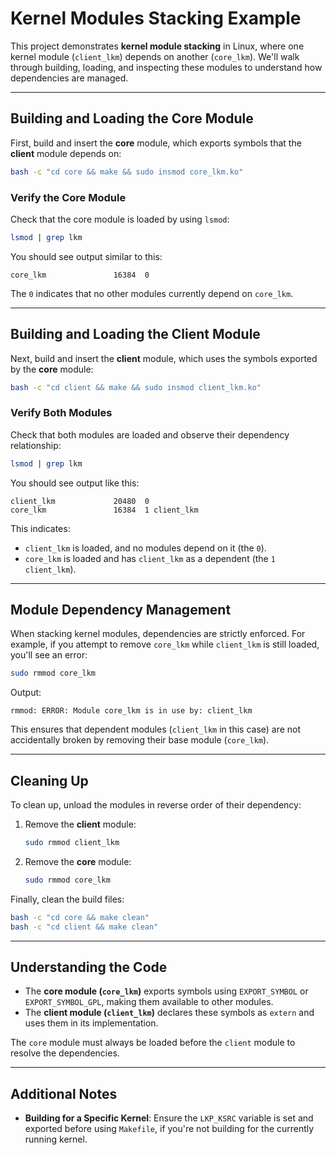 # **Kernel Modules Stacking Example**

This project demonstrates **kernel module stacking** in Linux, where one kernel module (`client_lkm`) depends on another (`core_lkm`). We'll walk through building, loading, and inspecting these modules to understand how dependencies are managed.

---

## **Building and Loading the Core Module**

First, build and insert the **core** module, which exports symbols that the **client** module depends on:

```bash
bash -c "cd core && make && sudo insmod core_lkm.ko"
```

### **Verify the Core Module**
Check that the core module is loaded by using `lsmod`:

```bash
lsmod | grep lkm
```

You should see output similar to this:
```
core_lkm               16384  0
```

The `0` indicates that no other modules currently depend on `core_lkm`.

---

## **Building and Loading the Client Module**

Next, build and insert the **client** module, which uses the symbols exported by the **core** module:

```bash
bash -c "cd client && make && sudo insmod client_lkm.ko"
```

### **Verify Both Modules**
Check that both modules are loaded and observe their dependency relationship:

```bash
lsmod | grep lkm
```

You should see output like this:
```
client_lkm             20480  0
core_lkm               16384  1 client_lkm
```

This indicates:
- `client_lkm` is loaded, and no modules depend on it (the `0`).
- `core_lkm` is loaded and has `client_lkm` as a dependent (the `1 client_lkm`).

---

## **Module Dependency Management**

When stacking kernel modules, dependencies are strictly enforced. For example, if you attempt to remove `core_lkm` while `client_lkm` is still loaded, you'll see an error:

```bash
sudo rmmod core_lkm
```

Output:
```
rmmod: ERROR: Module core_lkm is in use by: client_lkm
```

This ensures that dependent modules (`client_lkm` in this case) are not accidentally broken by removing their base module (`core_lkm`).

---

## **Cleaning Up**

To clean up, unload the modules in reverse order of their dependency:
1. Remove the **client** module:
   ```bash
   sudo rmmod client_lkm
   ```
2. Remove the **core** module:
   ```bash
   sudo rmmod core_lkm
   ```

Finally, clean the build files:
```bash
bash -c "cd core && make clean"
bash -c "cd client && make clean"
```

---

## **Understanding the Code**

- The **core module (`core_lkm`)** exports symbols using `EXPORT_SYMBOL` or `EXPORT_SYMBOL_GPL`, making them available to other modules.
- The **client module (`client_lkm`)** declares these symbols as `extern` and uses them in its implementation.

The `core` module must always be loaded before the `client` module to resolve the dependencies.

---

## **Additional Notes**

- **Building for a Specific Kernel**: Ensure the `LKP_KSRC` variable is set and exported before using `Makefile`, if you're not building for the currently running kernel.


